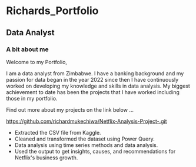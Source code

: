 # Richards_Portfolio

## Data Analyst

### A bit about me

Welcome to my Portfolio, 

I am a data analyst from Zimbabwe. I have a banking background and my passion for  data began  in the year 2022 since then I have continuously worked on  developing my knowledge and skills  in data analysis. My biggest achievement to date has been the projects that I have worked including those in my portfolio.

Find out more about my projects on the link below ...

https://github.com/richardmukechiwa/Netflix-Analysis-Project-.git

- Extracted the CSV file from Kaggle.
- Cleaned and transformed the dataset using Power Query.
- Data analysis using time series methods and data analysis.
- Used the output to get insights, causes, and recommendations for Netflix's business growth.

																			

